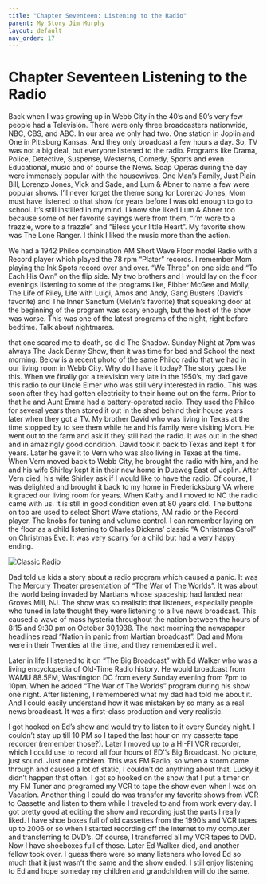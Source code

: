 ```yaml
---
title: "Chapter Seventeen: Listening to the Radio"
parent: My Story Jim Murphy
layout: default
nav_order: 17
---
```


# Chapter Seventeen  Listening to the Radio

Back when I was growing up in Webb City in the 40’s and 50’s very few people had a Televisión. There were only three broadcasters nationwide, NBC, CBS, and ABC. In our area we only had two. One station in Joplin and One in Pittsburg Kansas. And they only broadcast a few hours a day. So, TV was not a big deal, but everyone listened to the radio. Programs like Drama, Police, Detective, Suspense, Westerns, Comedy, Sports and even Educational, music and of course the News. Soap Operas during the day were immensely popular with the housewives. One Man’s Family, Just Plain Bill, Lorenzo Jones, Vick and Sade, and Lum & Abner to name a few were popular shows. I’ll never forget the theme song for Lorenzo Jones, Mom must have listened to that show for years before I was old enough to go to school. It’s still instilled in my mind. I know she liked Lum & Abner too because some of her favorite sayings were from them, “I’m wore to a frazzle, wore to a frazzle” and “Bless your little Heart”. My favorite show was The Lone Ranger. I think I liked the music more than the action.

We had a 1942 Philco combination AM Short Wave Floor model Radio with a Record player which played the 78 rpm “Plater” records. I remember Mom playing the Ink Spots record over and over.  “We Three” on one side and “To Each His Own” on the flip side. My two brothers and I would lay on the floor evenings listening to some of the programs like, Fibber McGee and Molly, The Life of Riley, Life with Luigi, Amos and Andy, Gang Busters (David’s favorite) and The Inner Sanctum (Melvin’s favorite) that squeaking door at the beginning of the program was scary enough, but the host of the show was worse. This was one of the latest programs of the night, right before bedtime. Talk about nightmares.

that one scared me to death, so did The Shadow. Sunday Night at 7pm was always The Jack Benny Show, then it was time for bed and School the next morning. Below is a recent photo of the same Philco radio that we had in our living room in Webb City.  Why do I have it today? The story goes like this. When we finally got a television very late in the 1950’s, my dad gave this radio to our Uncle Elmer who was still very interested in radio. This was soon after they had gotten electricity to their home out on the farm. Prior to that he and Aunt Emma had a battery-operated radio. They used the Philco for several years then stored it out in the shed behind their house years later when they got a TV. My brother David who was living in Texas at the time stopped by to see them while he and his family were visiting Mom. He went out to the farm and ask if they still had the radio. It was out in the shed and in amazingly good condition. David took it back to Texas and kept it for years. Later he gave it to Vern who was also living in Texas at the time. When Vern moved back to Webb City, he brought the radio with him, and he and his wife Shirley kept it in their new home in Dueweg East of Joplin. After Vern died, his wife Shirley ask if I would like to have the radio. Of course, I was delighted and brought it back to my home in Fredericksburg VA where it graced our living room for years. When Kathy and I moved to NC the radio came with us. It is still in good condition even at 80 years old. The buttons on top are used to select Short Wave stations, AM radio or the Record player. The knobs for tuning and volume control. I can remember laying on the floor as a child listening to Charles Dickens’ classic “A Christmas Carol” on Christmas Eve. It was very scarry for a child but had a very happy ending.

![Classic Radio](../../assets/images/my-story/classic-radio.jpg)

Dad told us kids a story about a radio program which caused a panic. It was The Mercury Theater presentation of “The War of The Worlds”. It was about the world being invaded by Martians whose spaceship had landed near Groves Mill, NJ.  The show was so realistic that listeners, especially people who tuned in late thought they were listening to a live news broadcast. This caused a wave of mass hysteria throughout the nation between the hours of 8:15 and 9:30 pm on October 30,1938.
The next morning the newspaper headlines read “Nation in panic from Martian broadcast”. Dad and Mom were in their Twenties at the time, and they remembered it well.

Later in life I listened to it on “The Big Broadcast” with Ed Walker who was a living encyclopedia of Old-Time Radio history. He would broadcast from WAMU 88.5FM, Washington DC from every Sunday evening from 7pm to 10pm. When he added “The War of The Worlds” program during his show one night.  After listening, I remembered what my dad had told me about it. And I could easily understand how it was mistaken by so many as a real news broadcast. It was a first-class production and very realistic.

I got hooked on Ed’s show and would try to listen to it every Sunday night. I couldn’t stay up till 10 PM so I taped the last hour on my cassette tape recorder (remember those?). Later I moved up to a HI-FI VCR recorder, which I could use to record all four hours of ED’’s Big Broadcast. No picture, just sound.  Just one problem. This was FM Radio, so when a storm came through and caused a lot of static, I couldn’t do anything about that. Lucky it didn’t happen that often. I got so hooked on the show that I put a timer on my FM Tuner and programed my VCR to tape the show even when I was on Vacation. Another thing I could do was transfer my favorite shows from VCR to Cassette and listen to them while I traveled to and from work every day. I got pretty good at editing the show and recording just the parts I really liked. I have shoe boxes full of old cassettes from the 1990’s and VCR tapes up to 2006 or so when I started recording off the internet to my computer and transferring to DVD’s. Of course, I transferred all my VCR tapes to DVD. Now I have shoeboxes full of those. Later Ed Walker died, and another fellow took over. I guess there were so many listeners who loved Ed so much that it just wasn’t the same and the show ended. I still enjoy listening to Ed and hope someday my children and grandchildren will do the same.
